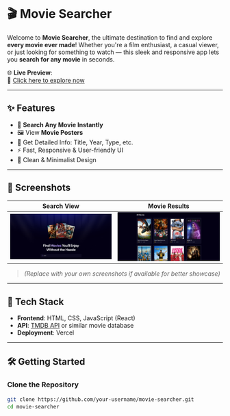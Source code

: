 # 🎬 Movie Searcher

Welcome to **Movie Searcher**, the ultimate destination to find and explore **every movie ever made**! Whether you're a film enthusiast, a casual viewer, or just looking for something to watch — this sleek and responsive app lets you **search for any movie** in seconds.

🌐 **Live Preview**:  
🔗 [Click here to explore now](https://movies-searcher-one.vercel.app/)

---

## ✨ Features

- 🔎 **Search Any Movie Instantly**
- 🖼️ View **Movie Posters**
- 📝 Get Detailed Info: Title, Year, Type, etc.
- ⚡ Fast, Responsive & User-friendly UI
- 🌙 Clean & Minimalist Design

---

## 📸 Screenshots

| Search View | Movie Results |
|-------------|----------------|
| ![Search](./src/assets/image.png) | ![Results](./src/assets/image2.png) |

> *(Replace with your own screenshots if available for better showcase)*

---

## 🚀 Tech Stack

- **Frontend**: HTML, CSS, JavaScript (React)
- **API**: [TMDB API](https://www.themoviedb.org/) or similar movie database
- **Deployment**: Vercel

---

## 🛠️ Getting Started

### Clone the Repository

```bash
git clone https://github.com/your-username/movie-searcher.git
cd movie-searcher
